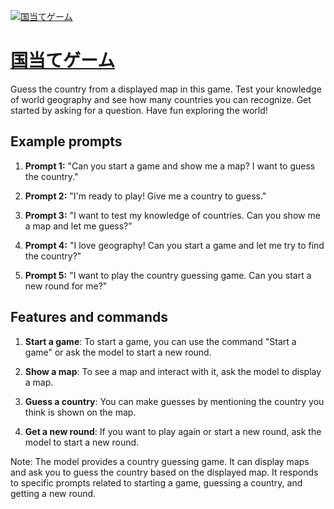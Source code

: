 [![国当てゲーム](https://files.oaiusercontent.com/file-wvDEGSodHaIKSJ0iEU0iNqlS?se=2123-10-17T10%3A47%3A49Z&sp=r&sv=2021-08-06&sr=b&rscc=max-age%3D31536000%2C%20immutable&rscd=attachment%3B%20filename%3D6c335592-3613-4130-9e7f-141e487c811f.png&sig=WICUo%2BLPyvbZpnXYOoW/I3b%2BA70YOU07wRVP5ASZdM4%3D)](https://chat.openai.com/g/g-O8U1WeYgv-guo-dang-tegemu)

# [国当てゲーム](https://chat.openai.com/g/g-O8U1WeYgv-guo-dang-tegemu)

Guess the country from a displayed map in this game. Test your knowledge of world geography and see how many countries you can recognize. Get started by asking for a question. Have fun exploring the world!

## Example prompts

1. **Prompt 1:** "Can you start a game and show me a map? I want to guess the country."

2. **Prompt 2:** "I'm ready to play! Give me a country to guess."

3. **Prompt 3:** "I want to test my knowledge of countries. Can you show me a map and let me guess?"

4. **Prompt 4:** "I love geography! Can you start a game and let me try to find the country?"

5. **Prompt 5:** "I want to play the country guessing game. Can you start a new round for me?"

## Features and commands

1. **Start a game**: To start a game, you can use the command "Start a game" or ask the model to start a new round.

2. **Show a map**: To see a map and interact with it, ask the model to display a map.

3. **Guess a country**: You can make guesses by mentioning the country you think is shown on the map.

4. **Get a new round**: If you want to play again or start a new round, ask the model to start a new round.

Note: The model provides a country guessing game. It can display maps and ask you to guess the country based on the displayed map. It responds to specific prompts related to starting a game, guessing a country, and getting a new round.